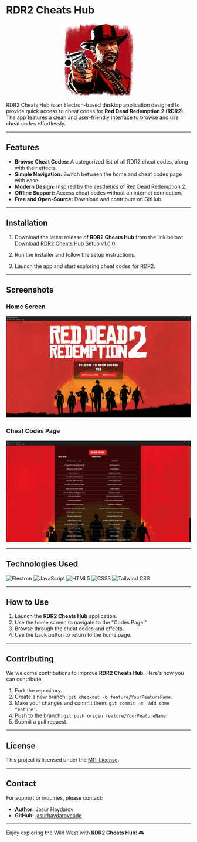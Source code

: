 # RDR2 Cheats Hub

<img src="./public/assets/icons/favicon.png" alt="RDR2 Cheats Hub Logo" width="200" style="display: block; margin: 0 auto;">

RDR2 Cheats Hub is an Electron-based desktop application designed to provide quick access to cheat codes for **Red Dead Redemption 2 (RDR2)**. The app features a clean and user-friendly interface to browse and use cheat codes effortlessly.

---

## Features

- **Browse Cheat Codes:** A categorized list of all RDR2 cheat codes, along with their effects.
- **Simple Navigation:** Switch between the home and cheat codes page with ease.
- **Modern Design:** Inspired by the aesthetics of Red Dead Redemption 2.
- **Offline Support:** Access cheat codes without an internet connection.
- **Free and Open-Source:** Download and contribute on GitHub.

---

## Installation

1. Download the latest release of **RDR2 Cheats Hub** from the link below:
   [Download RDR2 Cheats Hub Setup v1.0.0](https://github.com/jasurhaydarovcode/RDR2-Cheats-Hub/releases/download/v1.0.0/RDR2.Cheats.Hub.Setup.1.0.0.exe)

2. Run the installer and follow the setup instructions.

3. Launch the app and start exploring cheat codes for RDR2.

---

## Screenshots

### Home Screen
![Home Screen](.github/1.png)

### Cheat Codes Page
![Cheat Codes Page](.github/2.png)

---

## Technologies Used

![Electron](https://img.shields.io/badge/Electron-47848F?style=for-the-badge&logo=electron&logoColor=white)
![JavaScript](https://img.shields.io/badge/JavaScript-F7DF1E?style=for-the-badge&logo=javascript&logoColor=black)
![HTML5](https://img.shields.io/badge/HTML5-E34F26?style=for-the-badge&logo=html5&logoColor=white)
![CSS3](https://img.shields.io/badge/CSS3-1572B6?style=for-the-badge&logo=css3&logoColor=white)
![Tailwind CSS](https://img.shields.io/badge/Tailwind_CSS-06B6D4?style=for-the-badge&logo=tailwindcss&logoColor=white)

---

## How to Use

1. Launch the **RDR2 Cheats Hub** application.
2. Use the home screen to navigate to the "Codes Page."
3. Browse through the cheat codes and effects.
4. Use the back button to return to the home page.

---

## Contributing

We welcome contributions to improve **RDR2 Cheats Hub**. Here's how you can contribute:

1. Fork the repository.
2. Create a new branch: `git checkout -b feature/YourFeatureName`.
3. Make your changes and commit them: `git commit -m 'Add some feature'`.
4. Push to the branch: `git push origin feature/YourFeatureName`.
5. Submit a pull request.

---

## License

This project is licensed under the [MIT License](https://opensource.org/licenses/MIT).

---

## Contact

For support or inquiries, please contact:

- **Author:** Jasur Haydarov
- **GitHub:** [jasurhaydarovcode](https://github.com/jasurhaydarovcode)

---

Enjoy exploring the Wild West with **RDR2 Cheats Hub**! 🎮
